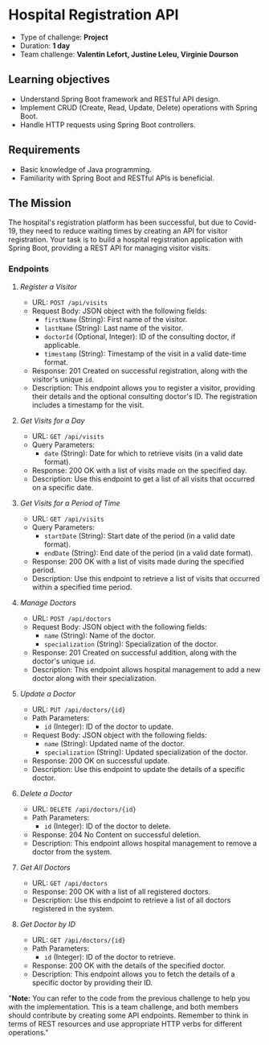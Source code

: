 # Hospital Registration API

* Type of challenge: **Project**
* Duration: **1 day**
* Team challenge: **Valentin Lefort, Justine Leleu, Virginie Dourson**

## Learning objectives
- Understand Spring Boot framework and RESTful API design.
- Implement CRUD (Create, Read, Update, Delete) operations with Spring Boot.
- Handle HTTP requests using Spring Boot controllers.

## Requirements
- Basic knowledge of Java programming.
- Familiarity with Spring Boot and RESTful APIs is beneficial.

## The Mission

The hospital's registration platform has been successful, but due to Covid-19, they need to reduce waiting times by creating an API for visitor registration. Your task is to build a hospital registration application with Spring Boot, providing a REST API for managing visitor visits. 

### Endpoints

1. *Register a Visitor*
   - URL: `POST /api/visits`
   - Request Body: JSON object with the following fields:
      - `firstName` (String): First name of the visitor.
      - `lastName` (String): Last name of the visitor.
      - `doctorId` (Optional, Integer): ID of the consulting doctor, if applicable.
      - `timestamp` (String): Timestamp of the visit in a valid date-time format.
   - Response: 201 Created on successful registration, along with the visitor's unique `id`.
   - Description: This endpoint allows you to register a visitor, providing their details and the optional consulting doctor's ID. The registration includes a timestamp for the visit.

2. *Get Visits for a Day*
   - URL: `GET /api/visits`
   - Query Parameters:
      - `date` (String): Date for which to retrieve visits (in a valid date format).
   - Response: 200 OK with a list of visits made on the specified day.
   - Description: Use this endpoint to get a list of all visits that occurred on a specific date.

3. *Get Visits for a Period of Time*
   - URL: `GET /api/visits`
   - Query Parameters:
      - `startDate` (String): Start date of the period (in a valid date format).
      - `endDate` (String): End date of the period (in a valid date format).
   - Response: 200 OK with a list of visits made during the specified period.
   - Description: Use this endpoint to retrieve a list of visits that occurred within a specified time period.

4. *Manage Doctors*
   - URL: `POST /api/doctors`
   - Request Body: JSON object with the following fields:
      - `name` (String): Name of the doctor.
      - `specialization` (String): Specialization of the doctor.
   - Response: 201 Created on successful addition, along with the doctor's unique `id`.
   - Description: This endpoint allows hospital management to add a new doctor along with their specialization.

5. *Update a Doctor*
   - URL: `PUT /api/doctors/{id}`
   - Path Parameters:
      - `id` (Integer): ID of the doctor to update.
   - Request Body: JSON object with the following fields:
      - `name` (String): Updated name of the doctor.
      - `specialization` (String): Updated specialization of the doctor.
   - Response: 200 OK on successful update.
   - Description: Use this endpoint to update the details of a specific doctor.

6. *Delete a Doctor*
   - URL: `DELETE /api/doctors/{id}`
   - Path Parameters:
      - `id` (Integer): ID of the doctor to delete.
   - Response: 204 No Content on successful deletion.
   - Description: This endpoint allows hospital management to remove a doctor from the system.

7. *Get All Doctors*
   - URL: `GET /api/doctors`
   - Response: 200 OK with a list of all registered doctors.
   - Description: Use this endpoint to retrieve a list of all doctors registered in the system.

8. *Get Doctor by ID*
   - URL: `GET /api/doctors/{id}`
   - Path Parameters:
      - `id` (Integer): ID of the doctor to retrieve.
   - Response: 200 OK with the details of the specified doctor.
   - Description: This endpoint allows you to fetch the details of a specific doctor by providing their ID.

"**Note:** You can refer to the code from the previous challenge to help you with the implementation. This is a team challenge, and both members should contribute by creating some API endpoints. Remember to think in terms of REST resources and use appropriate HTTP verbs for different operations."
